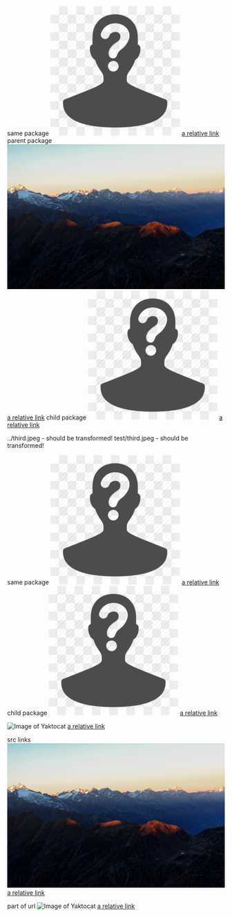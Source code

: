 same package 
![Image of Yaktocat](./129-1295793_agent-anonymous-incognito-private-secret-unknown-anonymous-person-icon.png)
[a relative link](./129-1295793_agent-anonymous-incognito-private-secret-unknown-anonymous-person-icon.png)
parent package
![Image of Yaktocat](../third.jpeg)
[a relative link](../third.jpeg)
child package
![Image of Yaktocat](./new/129-1295793_agent-anonymous-incognito-private-secret-unknown-anonymous-person-icon.png)
[a relative link](./new/129-1295793_agent-anonymous-incognito-private-secret-unknown-anonymous-person-icon.png)

../third.jpeg - should be transformed!
test/third.jpeg - should be transformed!


same package 
![Image of Yaktocat](129-1295793_agent-anonymous-incognito-private-secret-unknown-anonymous-person-icon.png)
[a relative link](129-1295793_agent-anonymous-incognito-private-secret-unknown-anonymous-person-icon.png)
child package
![Image of Yaktocat](new/129-1295793_agent-anonymous-incognito-private-secret-unknown-anonymous-person-icon.png)
[a relative link](new/129-1295793_agent-anonymous-incognito-private-secret-unknown-anonymous-person-icon.png)


![Image of Yaktocat](dsfghfd)
[a relative link](dsfghfd)

src links
![Image of Yaktocat](https://github.com/RytisT/for-testing-purposes/blob/master/third.jpeg)
[a relative link](https://github.com/RytisT/for-testing-purposes/blob/master/third.jpeg)

part of url
![Image of Yaktocat](raw.githubusercontent.com/RytisT/for-testing-purposes/master/third.jpeg)
[a relative link](raw.githubusercontent.com/RytisT/for-testing-purposes/master/third.jpeg)
